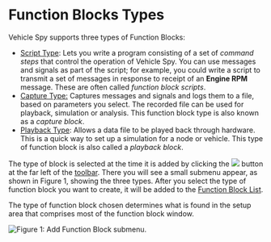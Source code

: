 # Function Blocks Types

Vehicle Spy supports three types of Function Blocks:

* [Script Type](script-type-function-block.md): Lets you write a program consisting of a set of _command steps_ that control the operation of Vehicle Spy. You can use messages and signals as part of the script; for example, you could write a script to transmit a set of messages in response to receipt of an **Engine RPM** message. These are often called _function block scripts_.
* [Capture Type:](capture-type-function-block/) Captures messages and signals and logs them to a file, based on parameters you select. The recorded file can be used for playback, simulation or analysis. This function block type is also known as a _capture block_.
* [Playback Type](playback-type-function-block.md): Allows a data file to be played back through hardware. This is a quick way to set up a simulation for a node or vehicle. This type of function block is also called a _playback block_.

The type of block is selected at the time it is added by clicking the ![](https://cdn.intrepidcs.net/support/VehicleSpy/assets/function\_block\_toolbar\_add.gif) button at the far left of the [toolbar](../function-blocks-toolbar.md). There you will see a small submenu appear, as shown in Figure 1, showing the three types. After you select the type of function block you want to create, it will be added to the [Function Block List](../function-block-list.md).

The type of function block chosen determines what is found in the setup area that comprises most of the function block window.

![Figure 1: Add Function Block submenu.](../../../../.gitbook/assets/function\_blocks\_add\_submenu.gif)

